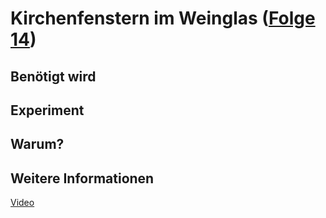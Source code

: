 # Kirchenfenstern im Weinglas ([Folge 14](http://minkorrekt.de/methodisch-inkorrekt-folge-14-gotisches-bouquet/))

## Benötigt wird


## Experiment


## Warum?

## Weitere Informationen

[Video](http://www.youtube.com/watch?v=8IWUFTQw-Yc&feature=youtu.be)